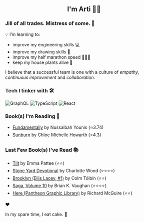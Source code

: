 <div align="center">
  
  ## I'm Arti 👋🏽
  
</div>
  
### Jill of all trades. Mistress of some. 👑

💡 I’m learning to:
  - improve my engineering skills 💻
  - improve my drawing skills 🎨
  - improve my half marathon speed 🏃🏽‍♀️
  - keep my house plants alive 🌱

I believe that a successful team is one with a culture of _empathy_, _continuous improvement_ and _collaboration._


### Tech I tinker with 🛠️  

![GraphQL](https://img.shields.io/badge/-GraphQL-E10098?logo=graphql&logoColor=white&style=flat)
![TypeScript](https://img.shields.io/badge/-TypeScript-3178C6?logo=typescript&logoColor=white&style=flat)
![React](https://img.shields.io/badge/-React-61DAFB?logo=react&logoColor=white&style=flat) 



### Book(s) I'm Reading 📖
<!-- GOODREADS-LIST:START -->
- [Fundamentally](https://www.goodreads.com/review/show/7568642260?utm_medium=api&utm_source=rss) by Nussaibah Younis (⭐️3.74)
- [Sunburn](https://www.goodreads.com/review/show/7594059908?utm_medium=api&utm_source=rss) by Chloe Michelle Howarth (⭐️4.3)
<!-- GOODREADS-LIST:END -->

### Last Few Book(s) I've Read 📚
<!-- GOODREADS-READ-LIST:START -->
- [Tilt](https://www.goodreads.com/review/show/7841303001?utm_medium=api&utm_source=rss) by Emma Pattee (⭐⭐)
- [Stone Yard Devotional](https://www.goodreads.com/review/show/7780266614?utm_medium=api&utm_source=rss) by Charlotte  Wood (⭐⭐⭐⭐)
- [Brooklyn (Eilis Lacey, #1)](https://www.goodreads.com/review/show/7698419741?utm_medium=api&utm_source=rss) by Colm Tóibín (⭐⭐)
- [Saga, Volume 10](https://www.goodreads.com/review/show/7345837942?utm_medium=api&utm_source=rss) by Brian K. Vaughan (⭐⭐⭐⭐)
- [Here (Pantheon Graphic Library)](https://www.goodreads.com/review/show/7625519884?utm_medium=api&utm_source=rss) by Richard McGuire (⭐⭐)
<!-- GOODREADS-READ-LIST:END -->
❤️

In my spare time, I eat cake. 🍰
